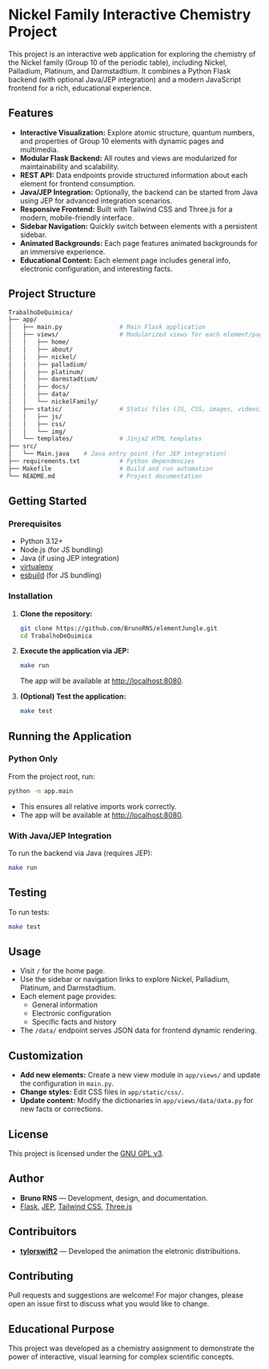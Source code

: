 # Nickel Family Interactive Chemistry Project

This project is an interactive web application for exploring the chemistry of the Nickel family (Group 10 of the periodic table), including Nickel, Palladium, Platinum, and Darmstadtium. It combines a Python Flask backend (with optional Java/JEP integration) and a modern JavaScript frontend for a rich, educational experience.

## Features

- **Interactive Visualization:** Explore atomic structure, quantum numbers, and properties of Group 10 elements with dynamic pages and multimedia.
- **Modular Flask Backend:** All routes and views are modularized for maintainability and scalability.
- **REST API:** Data endpoints provide structured information about each element for frontend consumption.
- **Java/JEP Integration:** Optionally, the backend can be started from Java using JEP for advanced integration scenarios.
- **Responsive Frontend:** Built with Tailwind CSS and Three.js for a modern, mobile-friendly interface.
- **Sidebar Navigation:** Quickly switch between elements with a persistent sidebar.
- **Animated Backgrounds:** Each page features animated backgrounds for an immersive experience.
- **Educational Content:** Each element page includes general info, electronic configuration, and interesting facts.

## Project Structure

```sh
TrabalhoDeQuimica/
├── app/
│   ├── main.py                # Main Flask application
│   ├── views/                 # Modularized views for each element/page
│   │   ├── home/
│   │   ├── about/
│   │   ├── nickel/
│   │   ├── palladium/
│   │   ├── platinum/
│   │   ├── darmstadtium/
│   │   ├── docs/
│   │   ├── data/
│   │   └── nickelFamily/
│   ├── static/                # Static files (JS, CSS, images, videos)
│   │   ├── js/
│   │   ├── css/
│   │   └── img/
│   └── templates/             # Jinja2 HTML templates
├── src/
│   └── Main.java    # Java entry point (for JEP integration)
├── requirements.txt           # Python dependencies
├── Makefile                   # Build and run automation
└── README.md                  # Project documentation
```

## Getting Started

### Prerequisites

- Python 3.12+
- Node.js (for JS bundling)
- Java (if using JEP integration)
- [virtualenv](https://virtualenv.pypa.io/)
- [esbuild](https://esbuild.github.io/) (for JS bundling)

### Installation

1. **Clone the repository:**

    ```sh
    git clone https://github.com/BrunoRNS/elementJungle.git
    cd TrabalhoDeQuimica
    ```

2. **Execute the application via JEP:**

    ```sh
   make run
    ```

    The app will be available at [http://localhost:8080](http://localhost:8080).

3. **(Optional) Test the application:**

    ```sh
    make test
    ```

## Running the Application

### Python Only

From the project root, run:

```sh
python -m app.main
```

- This ensures all relative imports work correctly.
- The app will be available at [http://localhost:8080](http://localhost:8080).

### With Java/JEP Integration

To run the backend via Java (requires JEP):

```sh
make run
```

## Testing

To run tests:

```sh
make test
```

## Usage

- Visit `/` for the home page.
- Use the sidebar or navigation links to explore Nickel, Palladium, Platinum, and Darmstadtium.
- Each element page provides:
  - General information
  - Electronic configuration
  - Specific facts and history
- The `/data/` endpoint serves JSON data for frontend dynamic rendering.

## Customization

- **Add new elements:** Create a new view module in `app/views/` and update the configuration in `main.py`.
- **Change styles:** Edit CSS files in `app/static/css/`.
- **Update content:** Modify the dictionaries in `app/views/data/data.py` for new facts or corrections.

## License

This project is licensed under the [GNU GPL v3](LICENSE.txt).

## Author

- **Bruno RNS** — Development, design, and documentation.
- [Flask](https://flask.palletsprojects.com/), [JEP](https://github.com/ninia/jep), [Tailwind CSS](https://tailwindcss.com/), [Three.js](https://threejs.org/)

## Contribuitors

- **[tylorswift2](https://github.com/TylorSwift2)** — Developed the animation the eletronic distribuitions.

## Contributing

Pull requests and suggestions are welcome! For major changes, please open an issue first to discuss what you would like to change.

## Educational Purpose

This project was developed as a chemistry assignment to demonstrate the power of interactive, visual learning for complex scientific concepts.

